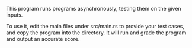 This program runs programs asynchronously, testing them on the given inputs. 

To use it, edit the main files under src/main.rs to provide your test cases, and copy the program into the directory. It will run and grade the program
and output an accurate score.  
